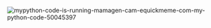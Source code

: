 
![mypython-code-is-running-mamagen-cam-equickmeme-com-my-python-code-50045397](https://user-images.githubusercontent.com/96077446/189985769-3c109d9c-e779-4706-b8bf-b65a32100e5d.jpg)
